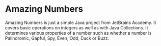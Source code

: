# Amazing Numbers
Amazing Numbers is just a simple Java project from JetBrains Academy. It covers basic operations on integers as well as with Java Collections. 
It determines various properties of a number such as whether a number is Palindromic, Gapful, Spy, Even, Odd, Duck or Buzz.

